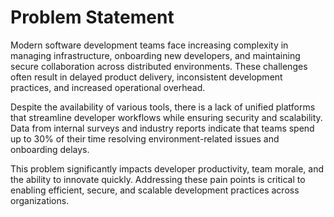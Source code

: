 # Problem Statement

Modern software development teams face increasing complexity in managing infrastructure, onboarding new developers, and maintaining secure collaboration across distributed environments. These challenges often result in delayed product delivery, inconsistent development practices, and increased operational overhead.

Despite the availability of various tools, there is a lack of unified platforms that streamline developer workflows while ensuring security and scalability. Data from internal surveys and industry reports indicate that teams spend up to 30% of their time resolving environment-related issues and onboarding delays.

This problem significantly impacts developer productivity, team morale, and the ability to innovate quickly. Addressing these pain points is critical to enabling efficient, secure, and scalable development practices across organizations.
